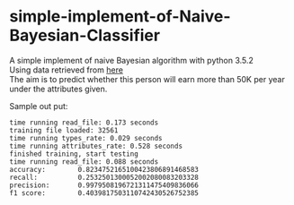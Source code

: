 # simple-implement-of-Naive-Bayesian-Classifier
A simple implement of naive Bayesian algorithm with python 3.5.2  
Using data retrieved from [here](https://archive.ics.uci.edu/ml/datasets/Adult)    
The aim is to predict whether this person will earn more than 50K per year under the attributes given.

Sample out put:
```
time running read_file: 0.173 seconds
training file loaded: 32561
time running types_rate: 0.029 seconds
time running attributes_rate: 0.528 seconds
finished training, start testing
time running read_file: 0.088 seconds
accuracy:        0.8234752165100423806891468583
recall:          0.2532501300052002080083203328
precision:       0.9979508196721311475409836066
f1 score:        0.4039817503110742430526752385
```
